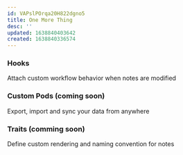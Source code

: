 ```yaml
---
id: VAPslPOrqa20H822dgno5
title: One More Thing
desc: ''
updated: 1638840403642
created: 1638840336574
---
```


### Hooks

Attach custom workflow behavior when notes are modified

### Custom Pods (coming soon)

Export, import and sync your data from anywhere

### Traits (comming soon)

Define custom rendering and naming convention for notes
